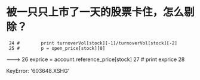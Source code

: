 # 被一只只上市了一天的股票卡住，怎么剔除？

     24 #        print turnoverVol[stock][-1]/turnoverVol[stock][-2]
     25 #        p = open_price[stock][0]
---&gt; 26         exprice = account.reference_price[stock]
     27 #        print exprice
     28 

KeyError: '603648.XSHG'